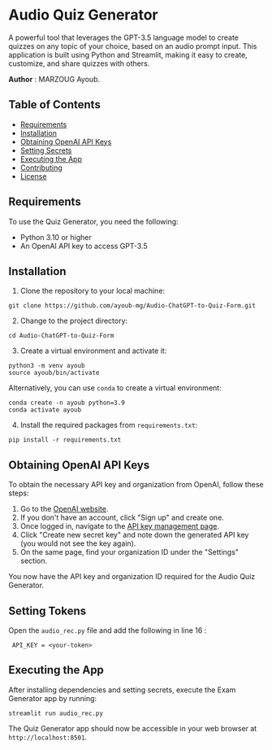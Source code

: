 # Audio Quiz Generator 

A powerful tool that leverages the GPT-3.5 language model to create quizzes on any topic of your choice, based on an audio prompt input. This application is built using Python and Streamlit, making it easy to create, customize, and share quizzes with others.


**Author** : MARZOUG Ayoub.

  

## Table of Contents

- [Requirements](#requirements)
- [Installation](#installation)
- [Obtaining OpenAI API Keys](#obtaining-openai-api-keys)
- [Setting Secrets](#setting-secrets)
- [Executing the App](#executing-the-app)
- [Contributing](#contributing)
- [License](#license)

## Requirements

To use the Quiz Generator, you need the following:

- Python 3.10 or higher
- An OpenAI API key to access GPT-3.5

## Installation

1. Clone the repository to your local machine:

```
git clone https://github.com/ayoub-mg/Audio-ChatGPT-to-Quiz-Form.git
```

2. Change to the project directory:

```
cd Audio-ChatGPT-to-Quiz-Form
```

3. Create a virtual environment and activate it:

```
python3 -m venv ayoub
source ayoub/bin/activate
```

Alternatively, you can use `conda` to create a virtual environment:

```
conda create -n ayoub python=3.9
conda activate ayoub
```

4. Install the required packages from `requirements.txt`:

```
pip install -r requirements.txt
```

## Obtaining OpenAI API Keys

To obtain the necessary API key and organization from OpenAI, follow these steps:

1. Go to the [OpenAI website](https://www.openai.com/).
2. If you don't have an account, click "Sign up" and create one.
3. Once logged in, navigate to the [API key management page](https://platform.openai.com/account/api-keys).
4. Click "Create new secret key" and note down the generated API key (you would not see the key again).
5. On the same page, find your organization ID under the "Settings" section.

You now have the API key and organization ID required for the Audio Quiz Generator.

## Setting Tokens

Open the `audio_rec.py` file and add the following in line 16 :

```
 API_KEY = <your-token>
```

## Executing the App

After installing dependencies and setting secrets, execute the Exam Generator app by running:

```
streamlit run audio_rec.py
```

The Quiz Generator app should now be accessible in your web browser at `http://localhost:8501`.

